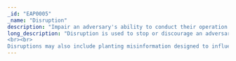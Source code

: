 ```yaml
---
_id: "EAP0005"
_name: "Disruption"
description: "Impair an adversary's ability to conduct their operation as intended."
long_description: "Disruption is used to stop or discourage an adversary from conducting part or all of their mission. This disruption may increase the time, skills, or resources needed for the adversary to accomplish a specific task. For example, a defender may degrade network speeds as the adversary attempts to exfiltrate large blocks of data. As a second example, the defender may manipulate the output of commonly used discovery commands to show targets that do not exist or to hide real targets. In either case, the adversary may waste resources acting on partial or falsified data. 
<br><br> 
Disruptions may also include planting misinformation designed to influence the adversary's decision-makers to make the wrong decisions or to waste resources."
---
```

